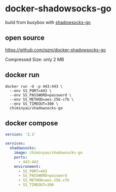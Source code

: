 # docker-shadowsocks-go
build from busybox with [shadowsocks-go](https://github.com/shadowsocks/shadowsocks-go/releases)

## open source
https://github.com/qzm/docker-shadowsocks-go

Compressed Size: only 2 MB

## docker run
```shellscript
docker run -d -p 443:443 \
  --env SS_PORT=443 \
  --env SS_PASSWORD=password \
  --env SS_METHOD=aes-256-cfb \
  --env SS_TIMEOUT=300 \
  chiminyau/shadowsocks-go
```
## docker compose
```yaml
version: '2.1'

services:
  shadowsocks:
    image: chiminyau/shadowsocks-go
    ports:
      - 443:443
    environment:
      - SS_PORT=443
      - SS_PASSWORD=password
      - SS_METHOD=aes-256-cfb
      - SS_TIMEOUT=300
```
